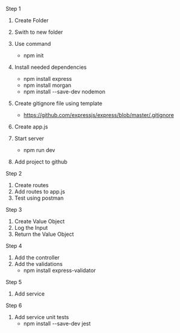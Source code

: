 Step 1
1) Create Folder
2) Swith to new folder
3) Use command
    - npm init
4) Install needed dependencies
    - npm install express
    - npm install morgan
    - npm install --save-dev nodemon

5) Create gitignore file using template
    - https://github.com/expressjs/express/blob/master/.gitignore

6) Create app.js

7) Start server
    - npm run dev

8) Add project to github

Step 2
1) Create routes
2) Add routes to app.js
3) Test using postman

Step 3
1) Create Value Object
2) Log the Input
3) Return the Value Object

Step 4
1) Add the controller
2) Add the validations
    - npm install express-validator

Step 5
1) Add service

Step 6
1) Add service unit tests
    - npm install --save-dev jest